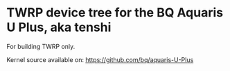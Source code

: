 TWRP device tree for the BQ Aquaris U Plus, aka tenshi
========================================================

For building TWRP only.

Kernel source available on: https://github.com/bq/aquaris-U-Plus
